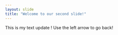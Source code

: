 ```yaml
---
layout: slide
title: "Welcome to our second slide!"
---
```

This is my text update !
Use the left arrow to go back!
